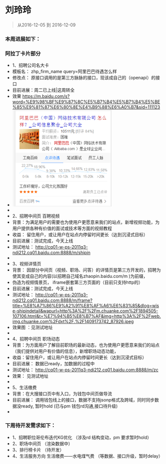 # 刘玲玲

> 从2016-12-05 到 2016-12-09

### 本周进展如下： 

###  阿拉丁卡片部分
* 1、招聘公司名大卡 
* 模板名： zhp_firm_name query=阿里巴巴待遇怎么样
* 修改点： 原接口调用的是第三方脉脉的接口，现该成自己的（openapi）的接口
* 目前进展：周二已上线|这周转全
* 效果 https://m.baidu.com/s?word=%E9%98%BF%E9%87%8C%E5%B7%B4%E5%B7%B4%E5%BE%85%E9%81%87%E6%80%8E%E4%B9%88%E6%A0%B7&sid=111123
*  <img src="../2016-12-09/img/v_liulingling/name.png" width="320">
*  
* 2、招聘中间页 百聘视频 
* 背景：为满足用户的需要也为使用户更愿意来我们的站点，新增视频功能，为用户提供各种有价值的面试或技术等方面的视频教程
* 收益： 留住用户，或让用户在站点内停留时间更长（达到沉浸式目标）
* 目前进展：测试完成，今天上线
* 测试地址： http://cq01-w-ps-2011q3-ndi212.cq01.baidu.com:8888/m/shipin
* 
* 3、视频详情页 
* 背景： 因部分中间页（视频、职场、问答）的详情页是第三方开发的，招聘为使其变成自己的内容(以招聘自己域名zhaopin.baidu.com/m )为前缀，
* 伪造为视频情景页， iframe嵌套第三方页面的（目前只支持http的）
* 目前进展：测试完成，今天上线
* 测试地址： http://cq01-w-ps-2011q3-ndi212.cq01.baidu.com:8888/m/frame?title=%E8%A7%86%E9%A2%91%E8%AF%A6%E6%83%85&dlog=wise-shipindetail&wapurl=http%3A%2F%2Fm.chuanke.com%2F1894505-107106.html&t=%E7%94%B5%E8%B7%AF&img=http%3A%2F%2Fweb.img.chuanke.com%2Fdxt%2F.%2F1409173742_87926.jpeg
* 效果图 ：见测试地址 
*
* 4、招聘中间页 职场动态
* 背景：为方面用户了解目前职场的最新动态，也为使用户更愿意来我们的站点（我们提供对用户有价值的信息），新增职场动态功能，
* 收益：留住用户，或让用户在站点内停留时间更长（达到沉浸式目标）
* 目前进展： 数据已ready，加数据的过程中
* 测试地址： http://cq01-w-ps-2011q3-ndi212.cq01.baidu.com:8888/m/zc
* 效果： 见测试地址 
*  
* 5、生活缴费 
* 背景：在大搜接口页中有入口，为钱包中间页做导流
* 目前进展： 调用钱包线上的接口，数据不支持jsonp格式及跨域，同时同步数据没ready, 暂时hold (已与pm 钱包rd沟通,接口待升级)
*   

### 下周待开发需求如下：
* 1、招聘职位哥伦布迭代KG优化 （涉及rd 结构变动，pm 要求暂时hold） 
* 2、职场中间页 （渲染数据中）
* 3、排行榜卡片 （待开发）
* 4、生活服务方向 生活缴费——水电煤气费  （等数据、接口升级，暂时delay）




